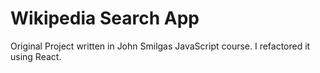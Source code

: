 # Wikipedia Search App

Original Project written in John Smilgas JavaScript course.
I refactored it using React.
